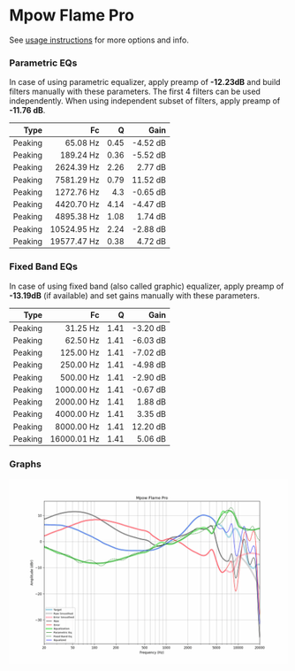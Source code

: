 # Mpow Flame Pro
See [usage instructions](https://github.com/jaakkopasanen/AutoEq#usage) for more options and info.

### Parametric EQs
In case of using parametric equalizer, apply preamp of **-12.23dB** and build filters manually
with these parameters. The first 4 filters can be used independently.
When using independent subset of filters, apply preamp of **-11.76 dB**.

| Type    | Fc          |    Q | Gain     |
|--------:|------------:|-----:|---------:|
| Peaking | 65.08 Hz    | 0.45 | -4.52 dB |
| Peaking | 189.24 Hz   | 0.36 | -5.52 dB |
| Peaking | 2624.39 Hz  | 2.26 | 2.77 dB  |
| Peaking | 7581.29 Hz  | 0.79 | 11.52 dB |
| Peaking | 1272.76 Hz  | 4.3  | -0.65 dB |
| Peaking | 4420.70 Hz  | 4.14 | -4.47 dB |
| Peaking | 4895.38 Hz  | 1.08 | 1.74 dB  |
| Peaking | 10524.95 Hz | 2.24 | -2.88 dB |
| Peaking | 19577.47 Hz | 0.38 | 4.72 dB  |

### Fixed Band EQs
In case of using fixed band (also called graphic) equalizer, apply preamp of **-13.19dB**
(if available) and set gains manually with these parameters.

| Type    | Fc          |    Q | Gain     |
|--------:|------------:|-----:|---------:|
| Peaking | 31.25 Hz    | 1.41 | -3.20 dB |
| Peaking | 62.50 Hz    | 1.41 | -6.03 dB |
| Peaking | 125.00 Hz   | 1.41 | -7.02 dB |
| Peaking | 250.00 Hz   | 1.41 | -4.98 dB |
| Peaking | 500.00 Hz   | 1.41 | -2.90 dB |
| Peaking | 1000.00 Hz  | 1.41 | -0.67 dB |
| Peaking | 2000.00 Hz  | 1.41 | 1.88 dB  |
| Peaking | 4000.00 Hz  | 1.41 | 3.35 dB  |
| Peaking | 8000.00 Hz  | 1.41 | 12.20 dB |
| Peaking | 16000.01 Hz | 1.41 | 5.06 dB  |

### Graphs
![](./Mpow%20Flame%20Pro.png)